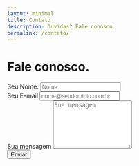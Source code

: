 ```yaml
---
layout: minimal
title: Contato
description: Duvidas? Fale conosco.
permalink: /contato/
---
```

<div class="row">
  <div class="col-12 text-center">
    <h1>Fale conosco.</h1>
  </div>
</div>
<form action="https://formspree.io/media@bsource.com.br" method="POST" target="_blank"  class="offset-1 col-10">
  <input type="hidden" name="_subject" value="Novo contato!" /> 
  <input type="hidden" name="_next" value="https://blog.bsource.com.br/leads" /> 
  <input type="hidden" name="_language" value="pt" /> 
  <div class="form-group">
    <label for="txtNome">Seu Nome:</label>
    <input type="text" 
           id="txtNome" 
           name="name"
           placeholder="Nome" 
           data-vv-id="_jgffphqqw" 
           aria-required="true" 
           aria-invalid="false"  
           class="form-control"/>
  </div>
  <div class="form-group">
    <label for="txtEmail">Seu E-mail</label>
    <input type="email" 
           class="form-control" 
           id="txtEmail" 
           name="_replyto"
           data-vv-id="_owa60l0p5"
           placeholder="nome@seudominio.com.br"
           aria-required="true" ria-invalid="false"/>
  </div>
  <div class="form-group">
    <label for="txtMensagem">Sua mensagem</label>
    <textarea name="mensagem" 
              onkeyup="adjust_textarea(this)" 
              placeholder="Sua mensagem" 
              class="form-control" 
              id="txtMensagem"
              data-vv-id="_oubcr77fc" 
              aria-required="true" 
              rows="7"
              aria-invalid="false"></textarea>
  </div>
  <button type="submit" class="btn btn-primary btn-block mb-2">Enviar</button>
</form>